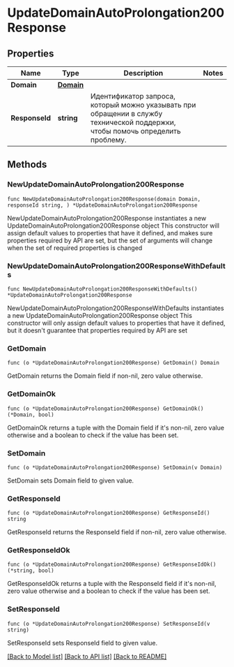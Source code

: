 # UpdateDomainAutoProlongation200Response

## Properties

Name | Type | Description | Notes
------------ | ------------- | ------------- | -------------
**Domain** | [**Domain**](Domain.md) |  | 
**ResponseId** | **string** | Идентификатор запроса, который можно указывать при обращении в службу технической поддержки, чтобы помочь определить проблему. | 

## Methods

### NewUpdateDomainAutoProlongation200Response

`func NewUpdateDomainAutoProlongation200Response(domain Domain, responseId string, ) *UpdateDomainAutoProlongation200Response`

NewUpdateDomainAutoProlongation200Response instantiates a new UpdateDomainAutoProlongation200Response object
This constructor will assign default values to properties that have it defined,
and makes sure properties required by API are set, but the set of arguments
will change when the set of required properties is changed

### NewUpdateDomainAutoProlongation200ResponseWithDefaults

`func NewUpdateDomainAutoProlongation200ResponseWithDefaults() *UpdateDomainAutoProlongation200Response`

NewUpdateDomainAutoProlongation200ResponseWithDefaults instantiates a new UpdateDomainAutoProlongation200Response object
This constructor will only assign default values to properties that have it defined,
but it doesn't guarantee that properties required by API are set

### GetDomain

`func (o *UpdateDomainAutoProlongation200Response) GetDomain() Domain`

GetDomain returns the Domain field if non-nil, zero value otherwise.

### GetDomainOk

`func (o *UpdateDomainAutoProlongation200Response) GetDomainOk() (*Domain, bool)`

GetDomainOk returns a tuple with the Domain field if it's non-nil, zero value otherwise
and a boolean to check if the value has been set.

### SetDomain

`func (o *UpdateDomainAutoProlongation200Response) SetDomain(v Domain)`

SetDomain sets Domain field to given value.


### GetResponseId

`func (o *UpdateDomainAutoProlongation200Response) GetResponseId() string`

GetResponseId returns the ResponseId field if non-nil, zero value otherwise.

### GetResponseIdOk

`func (o *UpdateDomainAutoProlongation200Response) GetResponseIdOk() (*string, bool)`

GetResponseIdOk returns a tuple with the ResponseId field if it's non-nil, zero value otherwise
and a boolean to check if the value has been set.

### SetResponseId

`func (o *UpdateDomainAutoProlongation200Response) SetResponseId(v string)`

SetResponseId sets ResponseId field to given value.



[[Back to Model list]](../README.md#documentation-for-models) [[Back to API list]](../README.md#documentation-for-api-endpoints) [[Back to README]](../README.md)


